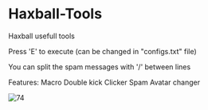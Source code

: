 # Haxball-Tools
Haxball usefull tools

Press 'E' to execute (can be changed in "configs.txt" file)

You can split the spam messages with '/' between lines

Features:
Macro
Double kick
Clicker
Spam
Avatar changer

![74](https://user-images.githubusercontent.com/37410028/49618902-f38ee500-f9c2-11e8-8f43-2461f64c9024.png)
